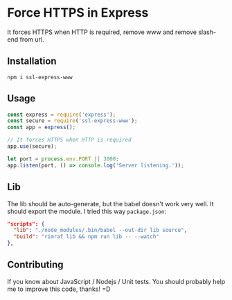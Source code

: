 # Force HTTPS in Express
It forces HTTPS when HTTP is required, remove www and remove slash-end from url.

## Installation

```prompt
npm i ssl-express-www
```

## Usage

```javascript
const express = require('express');
const secure = require('ssl-express-www');
const app = express();

// It forces HTTPS when HTTP is required
app.use(secure);

let port = process.env.PORT || 3000;
app.listen(port, () => console.log('Server listening.'));

```

## Lib
The lib should be auto-generate, but the babel doesn't work very well. It should export the module. I tried this way `package.json`:

```json
"scripts": {
  "lib": "./node_modules/.bin/babel --out-dir lib source",
  "build": "rimraf lib && npm run lib -- --watch"
},
```


## Contributing
If you know about JavaScript / Nodejs / Unit tests. You should probably help me to improve this code, thanks! =D
